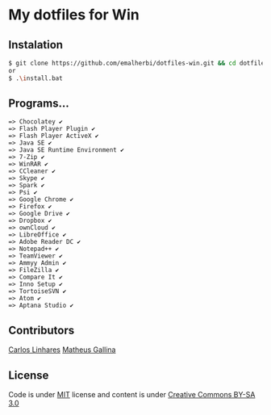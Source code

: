 # My dotfiles for Win

## Instalation

```bash
$ git clone https://github.com/emalherbi/dotfiles-win.git && cd dotfiles-win && .\install.bat
or
$ .\install.bat
```

## Programs...

```
=> Chocolatey ✔
=> Flash Player Plugin ✔
=> Flash Player ActiveX ✔
=> Java SE ✔
=> Java SE Runtime Environment ✔
=> 7-Zip ✔
=> WinRAR ✔
=> CCleaner ✔
=> Skype ✔
=> Spark ✔
=> Psi ✔
=> Google Chrome ✔
=> Firefox ✔
=> Google Drive ✔
=> Dropbox ✔
=> ownCloud ✔
=> LibreOffice ✔
=> Adobe Reader DC ✔
=> Notepad++ ✔
=> TeamViewer ✔
=> Ammyy Admin ✔
=> FileZilla ✔
=> Compare It ✔
=> Inno Setup ✔
=> TortoiseSVN ✔
=> Atom ✔
=> Aptana Studio ✔
```

Contributors
------------

[Carlos Linhares](https://plus.google.com/117393571272273909691/posts)
[Matheus Gallina](https://plus.google.com/107142612493773758504/posts)

## License

Code is under [MIT](https://en.wikipedia.org/wiki/MIT_License) license and content is under [Creative Commons BY-SA 3.0](http://creativecommons.org/licenses/by-sa/3.0/deed.en_US)
